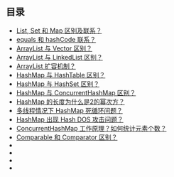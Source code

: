 

## 目录

- [List, Set 和 Map 区别及联系？](#)
- [equals 和 hashCode 联系？](#)
- [ArrayList 与 Vector 区别？](#)
- [ArrayList 与 LinkedList 区别？](#)
- [ArrayList 扩容机制？](#)
- [HashMap 与 HashTable 区别？](#)
- [HashMap 与 HashSet 区别？](#)
- [HashMap 与 ConcurrentHashMap 区别？](#)
- [HashMap 的长度为什么是2的幂次方？](#)
- [多线程情况下 HashMap 死循环问题？](#)
- [HashMap 出现 Hash DOS 攻击问题？](#)
- [ConcurrentHashMap 工作原理？如何统计元素个数？](#)
- [Comparable 和 Comparator 区别？](#)
- [](#)
- [](#)
- [](#)
- 